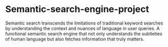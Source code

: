 # Semantic-search-engine-project
Semantic search transcends the limitations of traditional keyword searches by understanding the context and nuances of language in user queries. A functional semantic search engine that not only understands the subtleties of human language but also fetches information that truly matters.
